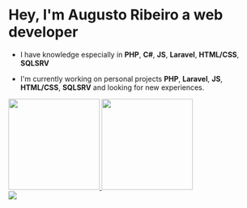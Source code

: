 # Hey, I'm Augusto Ribeiro a web developer
- I have knowledge especially in <strong>PHP</strong>, <strong>C#</strong>, <strong>JS</strong>, <strong>Laravel</strong>, <strong>HTML/CSS</strong>, <strong>SQLSRV</strong>

- I'm currently working on personal projects <strong>PHP</strong>, <strong>Laravel</strong>, <strong>JS</strong>, <strong>HTML/CSS</strong>, <strong>SQLSRV</strong>
  and looking for new experiences.
  
<div>
<div>
<a href="https://github.com/augustorib"/>
<img height="180em" src="https://github-readme-stats.vercel.app/api?username=augustorib&show_owner=true&show_icons=true&theme=github_dark&include_all_commits=true&count_private=true"/>
<img height="180em" src="https://github-readme-stats.vercel.app/api/top-langs/?username=augustorib&layout=compact&langs_count=16&theme=github_dark"/>
</div>

<div>
<a href="https://www.linkedin.com/in/augusto-ribeiro-9797121b2/" target="_blank" rel="noopener" ><img src="https://img.shields.io/badge/LinkedIn-0077B5?style=for-  the-badge&logo=linkedin&logoColor=white%22%3E"</a>
</div>
</div>
